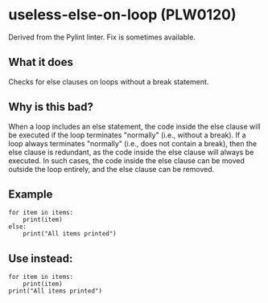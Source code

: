 # useless-else-on-loop (PLW0120)
Derived from the Pylint linter.
Fix is sometimes available.
## What it does
Checks for else clauses on loops without a break statement.
## Why is this bad?
When a loop includes an else statement, the code inside the else clause
will be executed if the loop terminates "normally" (i.e., without a
break).
If a loop always terminates "normally" (i.e., does not contain a
break), then the else clause is redundant, as the code inside the
else clause will always be executed.
In such cases, the code inside the else clause can be moved outside the
loop entirely, and the else clause can be removed.
## Example
```
for item in items:
    print(item)
else:
    print("All items printed")
```
## Use instead:
```
for item in items:
    print(item)
print("All items printed")
```